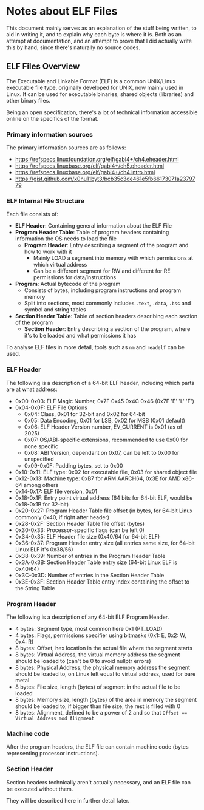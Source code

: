 # Notes about ELF Files

This document mainly serves as an explanation of the stuff being written, to aid in writing it, and to explain why each byte is where it is.
Both as an attempt at documentation, and an attempt to prove that I did actually write this by hand, since there's naturally no source codes.

## ELF Files Overview

The Executable and Linkable Format (ELF) is a common UNIX/Linux executable file type, originally developed for UNIX, now mainly used in Linux.
It can be used for executable binaries, shared objects (libraries) and other binary files.

Being an open specification, there's a lot of technical information accessible online on the specifics of the format.

### Primary information sources

The primary information sources are as follows:

- https://refspecs.linuxfoundation.org/elf/gabi4+/ch4.eheader.html
- https://refspecs.linuxbase.org/elf/gabi4+/ch5.pheader.html
- https://refspecs.linuxbase.org/elf/gabi4+/ch4.intro.html
- https://gist.github.com/x0nu11byt3/bcb35c3de461e5fb66173071a2379779

### ELF Internal File Structure

Each file consists of:

- **ELF Header**: Containing general information about the ELF File
- **Program Header Table**: Table of program headers containing information the OS needs to load the file
  - **Program Header**: Entry describing a segment of the program and how to work with it
    - Mainly LOAD a segment into memory with which permissions at which virtual address
    - Can be a different segment for RW and different for RE permissions for data/instructions
- **Program**: Actual bytecode of the program
  - Consists of bytes, including program instructions and program memory
  - Split into sections, most commonly includes `.text`, `.data`, `.bss` and symbol and string tables
- **Section Header Table**: Table of section headers describing each section of the program
  - **Section Header**: Entry describing a section of the program, where it's to be loaded and what permissions it has

To analyse ELF files in more detail, tools such as `nm` and `readelf` can be used.

### ELF Header

The following is a description of a 64-bit ELF header, including which parts are at what address:

- 0x00-0x03: ELF Magic Number, 0x7F 0x45 0x4C 0x46 (0x7F 'E' 'L' 'F')
- 0x04-0x0F: ELF File Options
  - 0x04: Class, 0x01 for 32-bit and 0x02 for 64-bit
  - 0x05: Data Encoding, 0x01 for LSB, 0x02 for MSB (0x01 default)
  - 0x06: ELF Header Version number, EV_CURRENT is 0x01 (as of 2025)
  - 0x07: OS/ABI-specific extensions, recommended to use 0x00 for none specific
  - 0x08: ABI Version, dependant on 0x07, can be left to 0x00 for unspecified
  - 0x09-0x0F: Padding bytes, set to 0x00
- 0x10-0x11: ELF type: 0x02 for executable file, 0x03 for shared object file
- 0x12-0x13: Machine type: 0xB7 for ARM AARCH64, 0x3E for AMD x86-64 among others
- 0x14-0x17: ELF file version, 0x01
- 0x18-0x1F: Entry point virtual address (64 bits for 64-bit ELF, would be 0x18-0x1B for 32-bit)
- 0x20-0x27: Program Header Table file offset (in bytes, for 64-bit Linux commonly 0x40, if right after header)
- 0x28-0x2F: Section Header Table file offset (bytes)
- 0x30-0x33: Processor-specific flags (can be left 0)
- 0x34-0x35: ELF Header file size (0x40/64 for 64-bit ELF)
- 0x36-0x37: Program Header entry size (all entries same size, for 64-bit Linux ELF it's 0x38/56)
- 0x38-0x39: Number of entries in the Program Header Table
- 0x3A-0x3B: Section Header Table entry size (64-bit Linux ELF is 0x40/64)
- 0x3C-0x3D: Number of entries in the Section Header Table
- 0x3E-0x3F: Section Header Table entry index containing the offset to the String Table

### Program Header

The following is a description of any 64-bit ELF Program Header.

- 4 bytes: Segment type, most common here 0x1 (PT_LOAD)
- 4 bytes: Flags, permissions specifier using bitmasks (0x1: E, 0x2: W, 0x4: R)
- 8 bytes: Offset, hex location in the actual file where the segment starts
- 8 bytes: Virtual Address, the virtual memory address the segment should be loaded to (can't be 0 to avoid nullptr errors)
- 8 bytes: Physical Address, the physical memory address the segment should be loaded to, on Linux left equal to virtual address, used for bare metal
- 8 bytes: File size, length (bytes) of segment in the actual file to be loaded
- 8 bytes: Memory size, length (bytes) of the area in memory the segment should be loaded to, if bigger than file size, the rest is filled with 0
- 8 bytes: Alignment, defined to be a power of 2 and so that `Offset == Virtual Address mod Alignment`


### Machine code

After the program headers, the ELF file can contain machine code (bytes representing processor instructions).

### Section Header

Section headers technically aren't actually necessary, and an ELF file can be executed without them.

They will be described here in further detail later.

